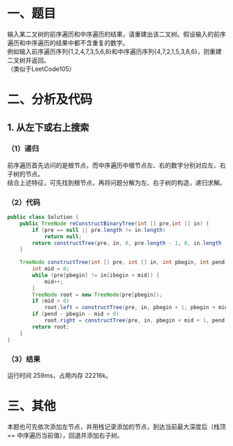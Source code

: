# 一、题目
输入某二叉树的前序遍历和中序遍历的结果，请重建出该二叉树。假设输入的前序遍历和中序遍历的结果中都不含重复的数字。  
例如输入前序遍历序列{1,2,4,7,3,5,6,8}和中序遍历序列{4,7,2,1,5,3,8,6}，则重建二叉树并返回。  
（类似于LeetCode105）
# 二、分析及代码
## 1. 从左下或右上搜索
### （1）递归
前序遍历首先访问的是根节点，而中序遍历中根节点左、右的数字分别对应左、右子树的节点。  
结合上述特征，可先找到根节点，再将问题分解为左、右子树的构造，递归求解。  
### （2）代码
```java
public class Solution {
    public TreeNode reConstructBinaryTree(int [] pre,int [] in) {
        if (pre == null || pre.length != in.length)
            return null;
        return constructTree(pre, in, 0, pre.length - 1, 0, in.length - 1);
    }
    
    TreeNode constructTree(int [] pre, int [] in, int pbegin, int pend, int ibegin, int iend) {
        int mid = 0;
        while (pre[pbegin] != in[ibegin + mid]) {
            mid++;
        }
        TreeNode root = new TreeNode(pre[pbegin]);
        if (mid > 0)
            root.left = constructTree(pre, in, pbegin + 1, pbegin + mid, ibegin, ibegin + mid - 1);
        if (pend - pbegin - mid > 0)
            root.right = constructTree(pre, in, pbegin + mid + 1, pend, ibegin + mid + 1, iend);
        return root;
    }
}
```
### （3）结果
运行时间 259ms，占用内存 22216k。  
# 三、其他
本题也可先依次添加左节点，并用栈记录添加的节点，到达当前最大深度后（栈顶 == 中序遍历当前值），回退并添加右子树。  
